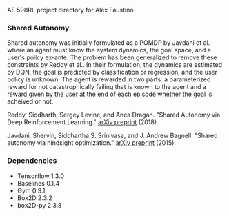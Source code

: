 AE 598RL project directory for Alex Faustino

### Shared Autonomy
Shared autonomy was initially formulated as a POMDP by Javdani et al. where an agent must know the system dynamics, the goal space, and a user's policy ex-ante. The problem has been generalized to remove these constraints by Reddy et al.. In their formulation, the dynamics are estimated by DQN, the goal is predicted by classification or regression, and the user policy is unknown. The agent is rewarded in two parts: a parameterized reward for not catastrophically failing that is known to the agent and a reward given by the user at the end of each episode whether the goal is acheived or not. 

Reddy, Siddharth, Sergey Levine, and Anca Dragan. "Shared Autonomy via Deep Reinforcement Learning." [arXiv preprint](https://arxiv.org/abs/1802.01744) (2018).

Javdani, Shervin, Siddhartha S. Srinivasa, and J. Andrew Bagnell. "Shared autonomy via hindsight optimization." [arXiv preprint](https://arxiv.org/abs/1503.07619) (2015).

### Dependencies
- Tensorflow 1.3.0
- Baselines 0.1.4
- Gym 0.9.1
- Box2D 2.3.2
- box2D-py 2.3.8
